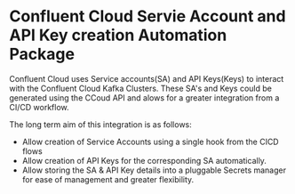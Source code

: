 # Confluent Cloud Servie Account and API Key creation Automation Package

Confluent Cloud uses Service accounts(SA) and API Keys(Keys) to interact with the Confluent Cloud Kafka Clusters.
These SA's and Keys could be generated using the CCoud API and alows for a greater integration from a CI/CD workflow. 

The long term aim of this integration is as follows:
* Allow creation of Service Accounts using a single hook from the CICD flows
* Allow creation of API Keys for the corresponding SA automatically. 
* Allow storing the SA & API Key details into a pluggable Secrets manager for ease of management and greater flexibility.
